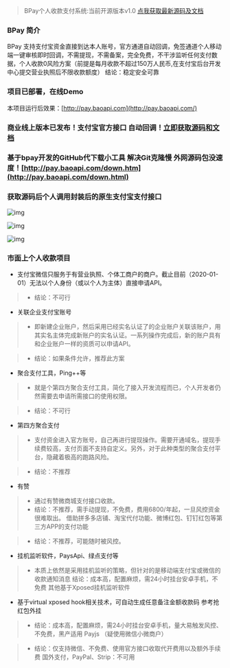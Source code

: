 > BPay个人收款支付系统:当前开源版本v1.0 [点我获取最新源码及文档](http://pay.baoapi.com/)

### BPay 简介

BPay
支持支付宝资金直接到达本人账号，官方通道自动回调，免签通道个人移动端一键审核即时回调，不需提现，不需备案，完全免费，不干涉监听任何支付数据，个人收款0风险方案（前提是每月收款不超过150万人民币,在支付宝后台开发中心提交营业执照后不限收款额度）
结论：稳定安全可靠

### 项目已部署，在线Demo
本项目运行后效果：[http://pay.baoapi.com](http://pay.baoapi.com/)

### 商业线上版本已发布！支付宝官方接口 自动回调！[立即获取源码和文档](http://pay.baoapi.com/)

### 基于bpay开发的GitHub代下载小工具 解决Git克隆慢 外网源码包没速度！[http://pay.baoapi.com/down.htm](http://pay.baoapi.com/down.html)


### 获取源码后个人调用封装后的原生支付宝支付接口
![img](img/img0517232006.jpeg)

![img](img/img0517232017.jpeg)

![img](img/img0517232029.jpeg)

### 市面上个人收款项目
 * 支付宝微信只服务于有营业执照、个体工商户的商户。截止目前（2020-01-01）无法以个人身份（或以个人为主体）直接申请API。

> * 结论：不可行

 * 关联企业支付宝账号

> * 即新建企业账户，然后采用已经实名认证了的企业账户关联该账户，用其实名主体完成新账户的实名认证。一系列操作完成后，新的账户具有和企业账户一样的资质可以申请API。

> *  结论：如果条件允许，推荐此方案

 * 聚合支付工具，Ping++等

> * 就是个第四方聚合支付工具，简化了接入开发流程而已，个人开发者仍然需要去申请所需接口的使用权限。

> * 结论：不可行

 * 第四方聚合支付

> * 支付资金进入官方账号，自己再进行提现操作。需要开通域名，提现手续费较高，支付页面不支持自定义。另外，对于此种类型的聚合支付平台，隐藏着极高的跑路风险。

> * 结论：不推荐

 * 有赞

> * 通过有赞微商城支付接口收款。
> * 结论：不推荐，需手动提现，不免费，费用6800/年起，一旦风控资金很难取出。
> 借助拼多多店铺、淘宝代付功能、微博红包、钉钉红包等第三方APP的支付功能

> * 结论：不推荐，可能随时被风控。

 * 挂机监听软件，PaysApi、绿点支付等

> * 本质上依然是采用挂机监听的策略，但针对的是移动端支付宝或微信的收款通知消息
> 结论：成本高，配置麻烦，需24小时挂台安卓手机，不免费
> 其他基于Xposed挂机监听软件

 * 基于virtual xposed hook相关技术，可自动生成任意备注金额收款码 参考抢红包外挂
> * 结论：成本高，配置麻烦，需24小时挂台安卓手机，量大易触发风控、不免费，黑产适用
> Payjs （疑使用微信小微商户）

> * 结论：仅支持微信、不免费、使用官方接口收取代开费用以及额外手续费
> 国外支付，PayPal、Strip：不可用

